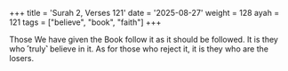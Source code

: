 +++
title = 'Surah 2, Verses 121'
date = '2025-08-27'
weight = 128
ayah = 121
tags = ["believe", "book", "faith"]
+++

Those We have given the Book follow it as it should be followed. It is they who ˹truly˺ believe in it. As for those who reject it, it is they who are the losers.